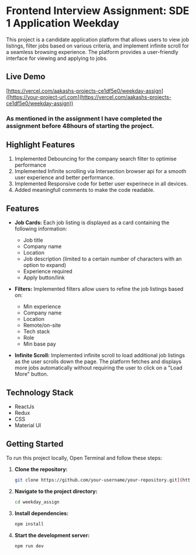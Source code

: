 # Frontend Interview Assignment: SDE 1 Application Weekday

This project is a candidate application platform that allows users to view job listings, filter jobs based on various criteria, and implement infinite scroll for a seamless browsing experience. The platform provides a user-friendly interface for viewing and applying to jobs.

## Live Demo

[https://vercel.com/aakashs-projects-ce1df5e0/weekday-assign]([https://your-project-url.com](https://vercel.com/aakashs-projects-ce1df5e0/weekday-assign))

### As mentioned in the assignment I have completed the assignment before 48hours of starting the project.

## Highlight Features
1. Implemented Debouncing for the company search filter to optimise performance
2. Implemented Infinite scrolling via Intersection browser api for a smooth user experience and better performance.
3. Implemented Responsive code for better user experinece in all devices.
4. Added meaningfull comments to make the code readable.

## Features

- **Job Cards:** Each job listing is displayed as a card containing the following information:
  - Job title
  - Company name
  - Location
  - Job description (limited to a certain number of characters with an option to expand)
  - Experience required
  - Apply button/link

- **Filters:** Implemented filters allow users to refine the job listings based on:
  - Min experience
  - Company name
  - Location
  - Remote/on-site
  - Tech stack
  - Role
  - Min base pay

- **Infinite Scroll:** Implemented infinite scroll to load additional job listings as the user scrolls down the page. The platform fetches and displays more jobs automatically without requiring the user to click on a "Load More" button.

## Technology Stack

- ReactJs
- Redux
- CSS
- Material UI

## Getting Started

To run this project locally, Open Terminal and follow these steps:

1. **Clone the repository:**

   ```bash
   git clone https://github.com/your-username/your-repository.git](https://github.com/AakashRaj20/weekday_assign.git
   ```
   
2. **Navigate to the project directory:**

     ```bash
     cd weekday_assign
    ```

4. **Install dependencies:**
   ```bash
   npm install
   ```
5. **Start the development server:**
   ```bash
   npm run dev
   ```
   


